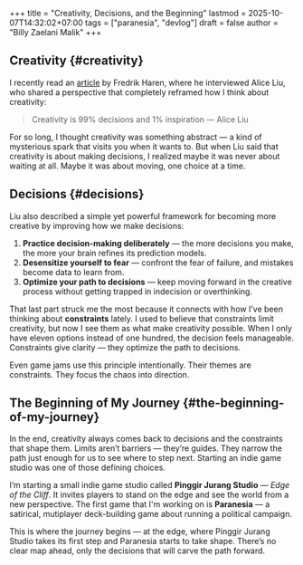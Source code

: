 +++
title = "Creativity, Decisions, and the Beginning"
lastmod = 2025-10-07T14:32:02+07:00
tags = ["paranesia", "devlog"]
draft = false
author = "Billy Zaelani Malik"
+++

## Creativity {#creativity}

I recently read an [article](https://www.fredrikharen.com/the-creative-process-decisions-at-the-core-episode-141/) by Fredrik Haren, where he interviewed Alice Liu, who
shared a perspective that completely reframed how I think about creativity:

> Creativity is 99% decisions and 1% inspiration — Alice Liu

For so long, I thought creativity was something abstract — a kind of mysterious
spark that visits you when it wants to. But when Liu said that creativity is
about making decisions, I realized maybe it was never about waiting at all.
Maybe it was about moving, one choice at a time.


## Decisions {#decisions}

Liu also described a simple yet powerful framework for becoming more creative by
improving how we make decisions:

1.  **Practice decision-making deliberately** — the more decisions you make, the more
    your brain refines its prediction models.
2.  **Desensitize yourself to fear** — confront the fear of failure, and mistakes
    become data to learn from.
3.  **Optimize your path to decisions** — keep moving forward in the creative process
    without getting trapped in indecision or overthinking.

That last part struck me the most because it connects with how I’ve been
thinking about **constraints** lately. I used to believe that constraints limit
creativity, but now I see them as what make creativity possible. When I only
have eleven options instead of one hundred, the decision feels manageable.
Constraints give clarity — they optimize the path to decisions.

Even game jams use this principle intentionally. Their themes are constraints.
They focus the chaos into direction.


## The Beginning of My Journey {#the-beginning-of-my-journey}

In the end, creativity always comes back to decisions and the constraints that
shape them. Limits aren’t barriers — they’re guides. They narrow the path just
enough for us to see where to step next. Starting an indie game studio was one
of those defining choices.

I’m starting a small indie game studio called **Pinggir Jurang Studio** — _Edge of
the Cliff_. It invites players to stand on the edge and see the world from a new
perspective. The first game that I'm working on is **Paranesia** — a satirical,
mutiplayer deck-building game about running a political campaign.

This is where the journey begins — at the edge, where Pinggir Jurang Studio
takes its first step and Paranesia starts to take shape. There’s no clear map
ahead, only the decisions that will carve the path forward.
